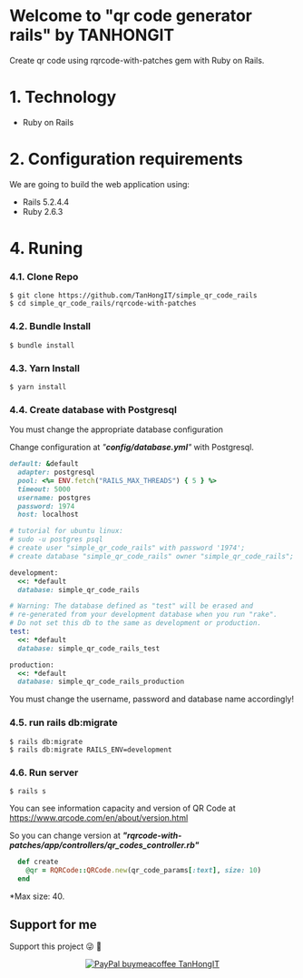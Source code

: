# Welcome to "qr code generator rails" by TANHONGIT

Create qr code using rqrcode-with-patches gem with Ruby on Rails.


# 1. Technology
- Ruby on Rails

# 2. Configuration requirements
We are going to build the web application using:
- Rails 5.2.4.4
- Ruby 2.6.3

# 4. Runing

### 4.1. Clone Repo

```
$ git clone https://github.com/TanHongIT/simple_qr_code_rails
$ cd simple_qr_code_rails/rqrcode-with-patches
```

### 4.2. Bundle Install 

```
$ bundle install
```

### 4.3. Yarn Install 

```
$ yarn install
```

### 4.4. Create database with Postgresql

You must change the appropriate database configuration

Change configuration at _"**config/database.yml**"_ with Postgresql.

```ruby
default: &default
  adapter: postgresql
  pool: <%= ENV.fetch("RAILS_MAX_THREADS") { 5 } %>
  timeout: 5000
  username: postgres
  password: 1974
  host: localhost

# tutorial for ubuntu linux:
# sudo -u postgres psql
# create user "simple_qr_code_rails" with password '1974';  
# create database "simple_qr_code_rails" owner "simple_qr_code_rails"; 

development:
  <<: *default
  database: simple_qr_code_rails

# Warning: The database defined as "test" will be erased and
# re-generated from your development database when you run "rake".
# Do not set this db to the same as development or production.
test:
  <<: *default
  database: simple_qr_code_rails_test

production:
  <<: *default
  database: simple_qr_code_rails_production
```

You must change the username, password and database name accordingly!

### 4.5. run rails db:migrate

```
$ rails db:migrate
$ rails db:migrate RAILS_ENV=development
```

### 4.6. Run server 

```
$ rails s
```
You can see information capacity and version of QR Code at https://www.qrcode.com/en/about/version.html

So you can change version at _**"rqrcode-with-patches/app/controllers/qr_codes_controller.rb"**_

```ruby
  def create
    @qr = RQRCode::QRCode.new(qr_code_params[:text], size: 10)
  end
```

*Max size: 40.

## Support for me
Support this project :stuck_out_tongue_winking_eye: :pray:
<p align="center">
    <a href="https://www.paypal.me/tanhongit" target="_blank"><img src="https://img.shields.io/badge/Donate-PayPal-green.svg" data-origin="https://img.shields.io/badge/Donate-PayPal-green.svg" alt="PayPal buymeacoffee TanHongIT"></a>
</p>
